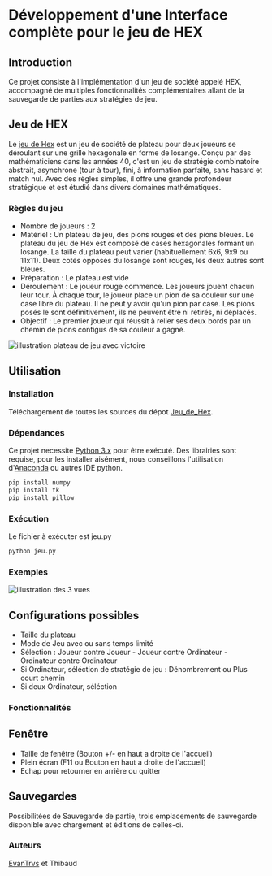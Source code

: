 # Développement d'une Interface complète pour le jeu de HEX

## Introduction
Ce projet consiste à l'implémentation d'un jeu de société appelé HEX, accompagné de multiples fonctionnalités complémentaires allant de la sauvegarde de parties aux stratégies de jeu.

## Jeu de HEX
Le [jeu de Hex](https://fr.wikipedia.org/wiki/Hex) est un jeu de société de plateau pour deux joueurs se déroulant sur une grille hexagonale en forme de losange. Conçu par des mathématiciens dans les années 40, c'est un jeu de stratégie combinatoire abstrait, asynchrone (tour à tour), fini, à information parfaite, sans hasard et match nul. Avec des règles simples, il offre une grande profondeur stratégique et est étudié dans divers domaines mathématiques.

### Règles du jeu
- Nombre de joueurs : 2
- Matériel : Un plateau de jeu, des pions rouges et des pions bleues.
Le plateau du jeu de Hex est composé de cases hexagonales formant un 
losange. La taille du plateau peut varier (habituellement 6x6, 9x9 ou 11x11). 
Deux cotés opposés du losange sont rouges, les deux autres sont bleues.
- Préparation : Le plateau est vide
- Déroulement : Le joueur rouge commence. Les joueurs jouent chacun leur 
tour. À chaque tour, le joueur place un pion de sa couleur sur une case libre 
du plateau. Il ne peut y avoir qu'un pion par case. Les pions posés le sont 
définitivement, ils ne peuvent être ni retirés, ni déplacés.
- Objectif : Le premier joueur qui réussit à relier ses deux bords par un chemin 
de pions contigus de sa couleur a gagné.

![illustration plateau de jeu avec victoire](https://media.discordapp.net/attachments/1087514695268847656/1203760499402215534/image.png?ex=65d24453&is=65bfcf53&hm=85e037d4cbebf64f18080f56f104628da083317fb863f38199e0e9bdf441ea51&=&format=webp&quality=lossless)

## Utilisation
### Installation
Téléchargement de toutes les sources du dépot [Jeu_de_Hex](https://github.com/EvanTrvs/Jeu_de_Hex).

### Dépendances
Ce projet necessite [Python 3.x](https://www.python.org/downloads/) pour être exécuté.
Des librairies sont requise, pour les installer aisément, nous conseillons l'utilisation d'[Anaconda](https://www.anaconda.com) ou autres IDE python.
  ```bash
  pip install numpy
  pip install tk
  pip install pillow
  ```
### Exécution
Le fichier à exécuter est jeu.py
  ```bash
  python jeu.py
  ```
### Exemples
![illustration des 3 vues](https://media.discordapp.net/attachments/1087514695268847656/1203761815008321586/image.png?ex=65d2458d&is=65bfd08d&hm=a2f5d0d2bdd818174d95333113514587b2bbd26311098b7831c79cdae984307e&=&format=webp&quality=lossless&width=820&height=671)

## Configurations possibles
* Taille du plateau
* Mode de Jeu avec ou sans temps limité
* Sélection : Joueur contre Joueur - Joueur contre Ordinateur - Ordinateur contre Ordinateur
* Si Ordinateur, séléction de stratégie de jeu : Dénombrement ou Plus court chemin
* Si deux Ordinateur, séléction 

### Fonctionnalités
## Fenêtre
- Taille de fenêtre (Bouton +/- en haut a droite de l'accueil)
- Plein écran (F11 ou Bouton en haut a droite de l'accueil)
- Echap pour retourner en arrière ou quitter 

## Sauvegardes
Possibilitées de Sauvegarde de partie, trois emplacements de sauvegarde disponible avec chargement et éditions de celles-ci.

### Auteurs
[EvanTrvs](https://github.com/EvanTrvs) et Thibaud
